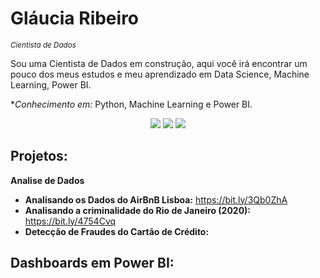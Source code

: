 
# Gláucia Ribeiro
<sub>*Cientista de Dados*</sub>

Sou uma Cientista de Dados em construção, aqui você irá encontrar um pouco dos meus estudos e meu aprendizado em Data Science, Machine Learning, Power BI. 

**Conhecimento em:* Python, Machine Learning e Power BI. 


<div align="center">
  <a href="https://www.instagram.com/glaucialr/" target="_blank"><img src="https://img.shields.io/badge/-Instagram-%23E4405F?style=for-the-badge&logo=instagram&logoColor=white" target="_blank"></a>
  <a href="https://www.linkedin.com/in/glauciaribeiro/" target="_blank"><img src="https://img.shields.io/badge/-LinkedIn-%230077B5?style=for-the-badge&logo=linkedin&logoColor=white" target="_blank"></a> 
  <a href="mailto:glaucialr@gmail.com"><img src="https://img.shields.io/badge/-Gmail-%23333?style=for-the-badge&logo=gmail&logoColor=white" target="_blank"></a>
</div>



## Projetos:

**Analise de Dados**
* **Analisando os Dados do AirBnB Lisboa:** https://bit.ly/3Qb0ZhA
* **Analisando a criminalidade do Rio de Janeiro (2020):** https://bit.ly/4754Cvq
* **Detecção de Fraudes do Cartão de Crédito:** 

 ## Dashboards em Power BI:
